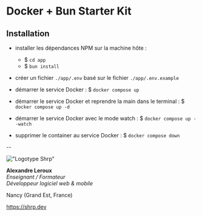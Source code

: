 # Docker + Bun Starter Kit

## Installation

- installer les dépendances NPM sur la machine hôte :
  - $ `cd app`
  - $ `bun install`

- créer un fichier `./app/.env` basé sur le fichier `./app/.env.example`

- démarrer le service Docker : $ `docker compose up`

- démarrer le service Docker et reprendre la main dans le terminal : $ `docker compose up -d`

- démarrer le service Docker avec le mode watch : $ `docker compose up --watch`

- supprimer le container au service Docker  : $ `docker compose down`

--

!["Logotype Shrp"](https://sherpa.one/images/sherpa-logotype.png)

__Alexandre Leroux__  
_Enseignant / Formateur_  
_Développeur logiciel web & mobile_

Nancy (Grand Est, France)

<https://shrp.dev>
